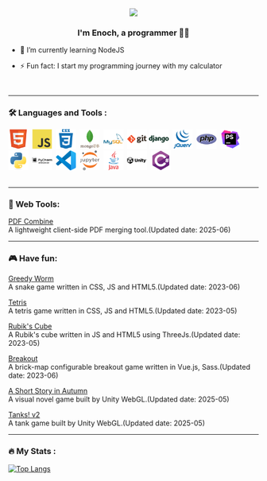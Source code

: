 <div align="center">
  <img src="https://media.giphy.com/media/Qo2dupDib32rkTY4hX/giphy.gif" align="center" height="" width="" />
</div>  
<!--  
<div align="center">
  <a href="https://linkedin.com/in/enoch-wong-7bb8a0221" target="_blank">
  <img src=https://img.shields.io/badge/linkedin-%231E77B5.svg?&style=for-the-badge&logo=linkedin&logoColor=white alt=linkedin style="margin-bottom: 5px;" />
</a>
-->
</div>  

### <div align="center">I'm Enoch, a programmer 👨‍💻</div>  
  

- 🌱 I’m currently learning NodeJS  
  

- ⚡ Fun fact: I start my programming journey with my calculator  
  

<br/>  

---

### :hammer_and_wrench: Languages and Tools :
<div>
  <img src="https://github.com/devicons/devicon/blob/master/icons/html5/html5-original.svg" title="HTML5" alt="HTML" width="40" height="40"/>&nbsp;
  <img src="https://github.com/devicons/devicon/blob/master/icons/javascript/javascript-original.svg" title="JavaScript" alt="JavaScript" width="40" height="40"/>&nbsp;
  <img src="https://github.com/devicons/devicon/blob/master/icons/css3/css3-plain-wordmark.svg"  title="CSS3" alt="CSS" width="40" height="40"/>&nbsp;
  <img src="https://github.com/devicons/devicon/blob/master/icons/mongodb/mongodb-original-wordmark.svg" title="mongodb" alt="mongodb" width="40" height="40"/>&nbsp;
  <img src="https://github.com/devicons/devicon/blob/master/icons/mysql/mysql-original-wordmark.svg" title="MySQL"  alt="MySQL" width="40" height="40"/>&nbsp;
  <img src="https://github.com/devicons/devicon/blob/master/icons/git/git-original-wordmark.svg" title="Git" **alt="Git" width="40" height="40"/>
  <img src="https://github.com/devicons/devicon/blob/master/icons/django/django-plain-wordmark.svg" title="django" alt="django" width="40" height="40"/>&nbsp;
  <img src="https://github.com/devicons/devicon/blob/master/icons/jquery/jquery-plain-wordmark.svg" title="jquery" alt="jquery" width="40" height="40"/>&nbsp;
  <img src="https://github.com/devicons/devicon/blob/master/icons/php/php-original.svg" title="php" alt="php" width="40" height="40"/>&nbsp;
  <img src="https://github.com/devicons/devicon/blob/master/icons/phpstorm/phpstorm-original.svg" title="phpstorm" alt="phpstorm" width="40" height="40"/>&nbsp;
  <img src="https://github.com/devicons/devicon/blob/master/icons/python/python-original.svg" title="python" alt="python " width="40" height="40"/>&nbsp;
  <img src="https://github.com/devicons/devicon/blob/master/icons/pycharm/pycharm-plain-wordmark.svg" title="pycharm" alt="pycharm" width="40" height="40"/>&nbsp;
  <img src="https://github.com/devicons/devicon/blob/master/icons/vscode/vscode-original.svg" title="vscode"  alt="vscode" width="40" height="40"/>&nbsp;
  <img src="https://github.com/devicons/devicon/blob/master/icons/jupyter/jupyter-original-wordmark.svg" title="jupyter" alt="jupyter" width="40" height="40"/>&nbsp;
  <img src="https://github.com/devicons/devicon/blob/master/icons/java/java-original-wordmark.svg" title="Java" alt="Java" width="40" height="40"/>&nbsp;
  <img src="https://github.com/devicons/devicon/blob/master/icons/unity/unity-original-wordmark.svg" title="Unity" alt="Unity" width="40" height="40"/>&nbsp;
  <img src="https://github.com/devicons/devicon/blob/master/icons/csharp/csharp-original.svg" title="Unity" alt="Unity" width="40" height="40"/>&nbsp;
</div>

<br/>  

---

### 🧰 Web Tools:
<a href="https://enochwong3111.github.io/CombinePDFOnline/">PDF Combine</a>
<br/>A lightweight client-side PDF merging tool.(Updated date: 2025-06)
<br/>

---

### 🎮 Have fun:
<a href="https://enochwong3111.github.io/snake_game_html/">Greedy Worm</a>
<br/>A snake game written in CSS, JS and HTML5.(Updated date: 2023-06)
<br/>

<a href="https://enochwong3111.github.io/tetris_html/">Tetris</a>
<br/>A tetris game written in CSS, JS and HTML5.(Updated date: 2023-05)
<br/>

<a href="https://enochwong3111.github.io/Rubiks-Cube-ThreeJs/">Rubik's Cube</a>
<br/>A Rubik's cube written in JS and HTML5 using ThreeJs.(Updated date: 2023-05)
<br/>

<a href="https://enochwong3111.github.io/Vue_Breakout_Game/play/">Breakout</a>
<br/>A brick-map configurable breakout game written in Vue.js, Sass.(Updated date: 2023-06)
<br/>

<a href="https://play.unity.com/en/games/19664a35-6be6-4d1c-a0cc-e67ee60a1bdb/a-short-story-in-autumn">A Short Story in Autumn</a>
<br/>A visual novel game built by Unity WebGL.(Updated date: 2025-05)
<br/>

<a href="https://play.unity.com/en/games/2a8d7f1d-c9c8-4470-9812-0fc2161c2e8b/tanks-v2">Tanks! v2</a>
<br/>A tank game built by Unity WebGL.(Updated date: 2025-05)
<br/>

---

### :fire: My Stats :
[![Top Langs](https://github-readme-stats.vercel.app/api/top-langs/?username=enochwong3111)](https://github.com/anuraghazra/github-readme-stats)

<br/>  
<!--
**enochwong3111/enochwong3111** is a ✨ _special_ ✨ repository because its `README.md` (this file) appears on your GitHub profile.

Here are some ideas to get you started:

- 🔭 I’m currently working on ...
- 🌱 I’m currently learning ...
- 👯 I’m looking to collaborate on ...
- 🤔 I’m looking for help with ...
- 💬 Ask me about ...
- 📫 How to reach me: ...
- 😄 Pronouns: ...
- ⚡ Fun fact: ...
-->
